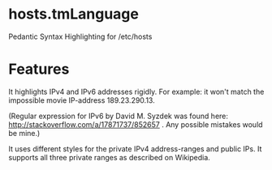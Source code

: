 # hosts.tmLanguage

Pedantic Syntax Highlighting for /etc/hosts

# Features

It highlights IPv4 and IPv6 addresses rigidly. For example: it won't match the impossible movie IP-address 189.23.290.13.

(Regular expression for IPv6 by David M. Syzdek was found here: http://stackoverflow.com/a/17871737/852657 . Any possible mistakes would be mine.)

It uses different styles for the private IPv4 address-ranges and public IPs. It supports all three private ranges as described on Wikipedia.
